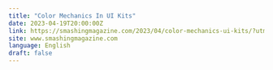 ```yaml
---
title: "Color Mechanics In UI Kits"
date: 2023-04-19T20:00:00Z
link: https://smashingmagazine.com/2023/04/color-mechanics-ui-kits/?utm_medium=RSS&utm_source=news.12bit.vn
site: www.smashingmagazine.com
language: English
draft: false
---
```

